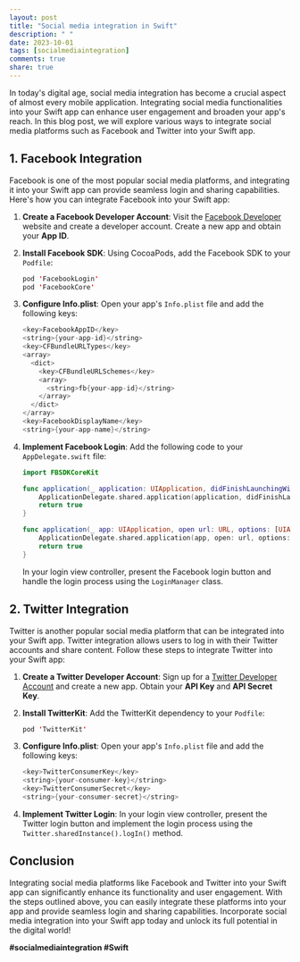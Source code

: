 ```yaml
---
layout: post
title: "Social media integration in Swift"
description: " "
date: 2023-10-01
tags: [socialmediaintegration]
comments: true
share: true
---
```


In today's digital age, social media integration has become a crucial aspect of almost every mobile application. Integrating social media functionalities into your Swift app can enhance user engagement and broaden your app's reach. In this blog post, we will explore various ways to integrate social media platforms such as Facebook and Twitter into your Swift app.

## 1. Facebook Integration

Facebook is one of the most popular social media platforms, and integrating it into your Swift app can provide seamless login and sharing capabilities. Here's how you can integrate Facebook into your Swift app:

1. **Create a Facebook Developer Account**: Visit the [Facebook Developer](https://developers.facebook.com/) website and create a developer account. Create a new app and obtain your **App ID**.

2. **Install Facebook SDK**: Using CocoaPods, add the Facebook SDK to your `Podfile`:

   ```swift
   pod 'FacebookLogin'
   pod 'FacebookCore'
   ```

3. **Configure Info.plist**: Open your app's `Info.plist` file and add the following keys:

   ```swift
   <key>FacebookAppID</key>
   <string>{your-app-id}</string>
   <key>CFBundleURLTypes</key>
   <array>
     <dict>
       <key>CFBundleURLSchemes</key>
       <array>
         <string>fb{your-app-id}</string>
       </array>
     </dict>
   </array>
   <key>FacebookDisplayName</key>
   <string>{your-app-name}</string>
   ```

4. **Implement Facebook Login**: Add the following code to your `AppDelegate.swift` file:

   ```swift
   import FBSDKCoreKit

   func application(_ application: UIApplication, didFinishLaunchingWithOptions launchOptions: [UIApplication.LaunchOptionsKey: Any]?) -> Bool {
       ApplicationDelegate.shared.application(application, didFinishLaunchingWithOptions: launchOptions)
       return true
   }

   func application(_ app: UIApplication, open url: URL, options: [UIApplication.OpenURLOptionsKey : Any] = [:]) -> Bool {
       ApplicationDelegate.shared.application(app, open: url, options: options)
       return true
   }
   ```

   In your login view controller, present the Facebook login button and handle the login process using the `LoginManager` class.

## 2. Twitter Integration

Twitter is another popular social media platform that can be integrated into your Swift app. Twitter integration allows users to log in with their Twitter accounts and share content. Follow these steps to integrate Twitter into your Swift app:

1. **Create a Twitter Developer Account**: Sign up for a [Twitter Developer Account](https://developer.twitter.com/) and create a new app. Obtain your **API Key** and **API Secret Key**.

2. **Install TwitterKit**: Add the TwitterKit dependency to your `Podfile`:

   ```swift
   pod 'TwitterKit'
   ```

3. **Configure Info.plist**: Open your app's `Info.plist` file and add the following keys:

   ```swift
   <key>TwitterConsumerKey</key>
   <string>{your-consumer-key}</string>
   <key>TwitterConsumerSecret</key>
   <string>{your-consumer-secret}</string>
   ```

4. **Implement Twitter Login**: In your login view controller, present the Twitter login button and implement the login process using the `Twitter.sharedInstance().logIn()` method.

## Conclusion

Integrating social media platforms like Facebook and Twitter into your Swift app can significantly enhance its functionality and user engagement. With the steps outlined above, you can easily integrate these platforms into your app and provide seamless login and sharing capabilities. Incorporate social media integration into your Swift app today and unlock its full potential in the digital world!

**#socialmediaintegration #Swift**